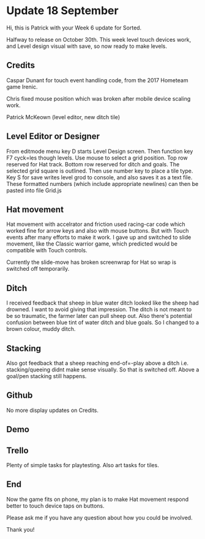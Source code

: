 # Update 18 September

Hi, this is Patrick with your Week 6 update for Sorted.

Halfway to release on October 30th. This week level touch devices work, and Level design visual with save, so now ready to make levels.

## Credits

Caspar Dunant for touch event handling code, from the 2017 Hometeam game Irenic.

Chris fixed mouse position which was broken after mobile device scaling work.

Patrick McKeown (level editor, new ditch tile)

## Level Editor or Designer

From editmode menu key D starts Level Design screen. Then function key F7 cyck=les though levels. Use mouse to select a grid position. Top row reserved for Hat track. Bottom row reserved for ditch and goals. The selected grid square is outlined. Then use number key to place a tile type. Key S for save writes level grod to console, and also saves it as a text file. These formatted numbers (which include appropriate newlines) can then be pasted into file Grid.js

## Hat movement

Hat movement with accelrator and friction used racing-car code which worked fine for arrow keys and also with mouse buttons. But with Touch events after many efforts to make it work. I gave up and switched to slide movement, like the Classic warrior game, which predicted would be compatible with Touch controls.

Currently the slide-move has broken screenwrap for Hat so wrap is switched off temporarily.

## Ditch

I received feedback that sheep in blue water ditch looked like the sheep had drowned. I want to avoid giving that impression. The ditch is not meant to be so traumatic, the farmer later can pull sheep out. Also there's potential confusion between blue tint of water ditch and blue goals. So I changed to a brown colour, muddy ditch.

## Stacking

Also got feedback that a sheep reaching end-of=-play above a ditch i.e. stacking/queeing didnt make sense visually. So that is switched off. Above a goal/pen stacking still happens.

## Github

No more display updates on Credits.

## Demo

## Trello

Plenty of simple tasks for playtesting. Also art tasks for tiles.

## End

Now the game fits on phone, my plan is to make Hat movement respond better to touch device taps on buttons.

Please ask me if you have any question about how you could be involved.

Thank you!